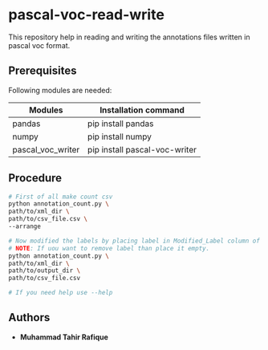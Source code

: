 # pascal-voc-read-write
This repository help in reading and writing the annotations files written in pascal voc format.

## Prerequisites

Following modules are needed:

| Modules              | Installation command                     |
| -------------------- | ---------------------------------------- |
| pandas         | pip install pandas          |
| numpy           | pip install numpy           |
| pascal_voc_writer | pip install pascal-voc-writer |

## Procedure

```bash
# First of all make count csv
python annotation_count.py \
path/to/xml_dir \
path/to/csv_file.csv \
--arrange

# Now modified the labels by placing label in Modified_Label column of csv.
# NOTE: If uou want to remove label than place it empty.
python annotation_count.py \
path/to/xml_dir \
path/to/output_dir \
path/to/csv_file.csv

# If you need help use --help
```



## Authors

* **Muhammad Tahir Rafique**
